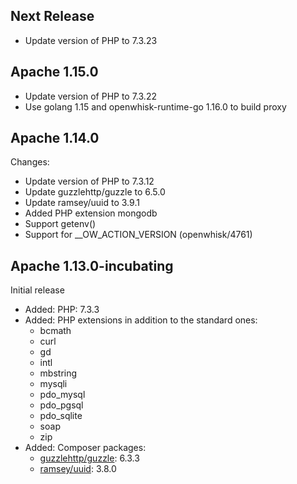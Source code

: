 <!--
#
# Licensed to the Apache Software Foundation (ASF) under one or more
# contributor license agreements.  See the NOTICE file distributed with
# this work for additional information regarding copyright ownership.
# The ASF licenses this file to You under the Apache License, Version 2.0
# (the "License"); you may not use this file except in compliance with
# the License.  You may obtain a copy of the License at
#
#     http://www.apache.org/licenses/LICENSE-2.0
#
# Unless required by applicable law or agreed to in writing, software
# distributed under the License is distributed on an "AS IS" BASIS,
# WITHOUT WARRANTIES OR CONDITIONS OF ANY KIND, either express or implied.
# See the License for the specific language governing permissions and
# limitations under the License.
#
-->
## Next Release
  - Update version of PHP to 7.3.23

## Apache 1.15.0
  - Update version of PHP to 7.3.22
  - Use golang 1.15 and openwhisk-runtime-go 1.16.0 to build proxy

## Apache 1.14.0
Changes:
  - Update version of PHP to 7.3.12
  - Update guzzlehttp/guzzle to 6.5.0
  - Update ramsey/uuid to 3.9.1
  - Added PHP extension mongodb
  - Support getenv()
  - Support for __OW_ACTION_VERSION (openwhisk/4761)

## Apache 1.13.0-incubating
Initial release

- Added: PHP: 7.3.3
- Added: PHP extensions in addition to the standard ones:
    - bcmath
    - curl
    - gd
    - intl
    - mbstring
    - mysqli
    - pdo_mysql
    - pdo_pgsql
    - pdo_sqlite
    - soap
    - zip
- Added: Composer packages:
    - [guzzlehttp/guzzle](https://packagist.org/packages/guzzlehttp/guzzle): 6.3.3
    - [ramsey/uuid](https://packagist.org/packages/ramsey/uuid): 3.8.0
